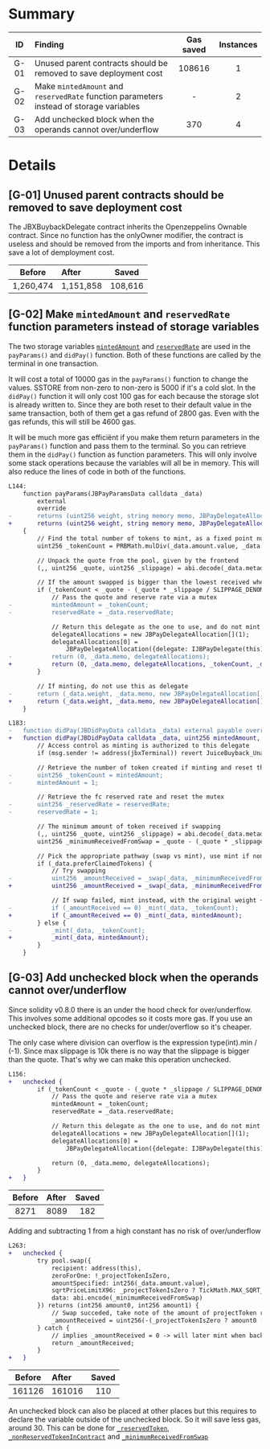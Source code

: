 # Summary
|ID     | Finding|  Gas saved | Instances|
|:----: | :---           |  :----:         |:----:         |
|G-01      |Unused parent contracts should be removed to save deployment cost| 108616 |  1 |
|G-02      |Make `mintedAmount` and `reservedRate` function parameters instead of storage variables| - |  2 |
|G-03      |Add unchecked block when the operands cannot over/underflow| 370 |  4 |
# Details
## [G-01] Unused parent contracts should be removed to save deployment cost
The JBXBuybackDelegate contract inherits the Openzeppelins Ownable contract. Since no function has the onlyOwner modifier, the contract is useless and should be removed from the imports and from inheritance. This save a lot of demployment cost.

|Before     | After|  Saved | 
|:----: | :---           |  :----:         |
|1,260,474      |1,151,858| 108,616 |

## [G-02] Make `mintedAmount` and `reservedRate` function parameters instead of storage variables
The two storage variables [`mintedAmount`](https://github.com/code-423n4/2023-05-juicebox/blob/main/juice-buyback/contracts/JBXBuybackDelegate.sol#L106) and [`reservedRate`](https://github.com/code-423n4/2023-05-juicebox/blob/main/juice-buyback/contracts/JBXBuybackDelegate.sol#L113) are used in the `payParams()` and `didPay()` function. Both of these functions are called by the terminal in one transaction. 

It will cost a total of 10000 gas in the `payParams()` function to change the values. SSTORE from non-zero to non-zero is 5000 if it's a cold slot. In the `didPay()` function it will only cost 100 gas for each because the storage slot is already written to. Since they are both reset to their default value in the same transaction, both of them get a gas refund of 2800 gas. Even with the gas refunds, this will still be 4600 gas. 

It will be much more gas efficiënt if you make them return parameters in the `payParams()` function and pass them to the terminal. So you can retrieve them in the `didPay()` function as function parameters. This will only involve some stack operations because the variables will all be in memory. This will also reduce the lines of code in both of the functions.

```diff
L144:
    function payParams(JBPayParamsData calldata _data)
        external
        override
-       returns (uint256 weight, string memory memo, JBPayDelegateAllocation[] memory delegateAllocations)
+       returns (uint256 weight, string memory memo, JBPayDelegateAllocation[] memory delegateAllocations, uint256 mintedAmount, uint256 reservedRate)
    {
        // Find the total number of tokens to mint, as a fixed point number with 18 decimals
        uint256 _tokenCount = PRBMath.mulDiv(_data.amount.value, _data.weight, 10 ** 18);

        // Unpack the quote from the pool, given by the frontend
        (,, uint256 _quote, uint256 _slippage) = abi.decode(_data.metadata, (bytes32, bytes32, uint256, uint256));

        // If the amount swapped is bigger than the lowest received when minting, use the swap pathway
        if (_tokenCount < _quote - (_quote * _slippage / SLIPPAGE_DENOMINATOR)) {
            // Pass the quote and reserve rate via a mutex
-           mintedAmount = _tokenCount;
-           reservedRate = _data.reservedRate;

            // Return this delegate as the one to use, and do not mint from the terminal
            delegateAllocations = new JBPayDelegateAllocation[](1);
            delegateAllocations[0] =
                JBPayDelegateAllocation({delegate: IJBPayDelegate(this), amount: _data.amount.value});
-           return (0, _data.memo, delegateAllocations);
+           return (0, _data.memo, delegateAllocations, _tokenCount, _date.reservedRate);
        }

        // If minting, do not use this as delegate
-       return (_data.weight, _data.memo, new JBPayDelegateAllocation[](0));
+       return (_data.weight, _data.memo, new JBPayDelegateAllocation[](0), 1, 1);
    }

L183:
-   function didPay(JBDidPayData calldata _data) external payable override {
+   function didPay(JBDidPayData calldata _data, uint256 mintedAmount, uint256 reservedRate) external payable override {
        // Access control as minting is authorized to this delegate
        if (msg.sender != address(jbxTerminal)) revert JuiceBuyback_Unauthorized();

        // Retrieve the number of token created if minting and reset the mutex (not exposed in JBDidPayData)
-       uint256 _tokenCount = mintedAmount;
-       mintedAmount = 1;

        // Retrieve the fc reserved rate and reset the mutex
-       uint256 _reservedRate = reservedRate;
-       reservedRate = 1;

        // The minimum amount of token received if swapping
        (,, uint256 _quote, uint256 _slippage) = abi.decode(_data.metadata, (bytes32, bytes32, uint256, uint256));
        uint256 _minimumReceivedFromSwap = _quote - (_quote * _slippage / SLIPPAGE_DENOMINATOR);

        // Pick the appropriate pathway (swap vs mint), use mint if non-claimed prefered
        if (_data.preferClaimedTokens) {
            // Try swapping
-           uint256 _amountReceived = _swap(_data, _minimumReceivedFromSwap, _reservedRate);
+           uint256 _amountReceived = _swap(_data, _minimumReceivedFromSwap, reservedRate);

            // If swap failed, mint instead, with the original weight + add to balance the token in
-           if (_amountReceived == 0) _mint(_data, _tokenCount);
+           if (_amountReceived == 0) _mint(_data, mintedAmount);
        } else {
-           _mint(_data, _tokenCount);
+           _mint(_data, mintedAmount);
        }
    }
```

## [G-03] Add unchecked block when the operands cannot over/underflow
Since solidity v0.8.0 there is an under the hood check for over/underflow. This involves some additional opcodes so it costs more gas. If you use an unchecked block, there are no checks for under/overflow so it's cheaper.

The only case where division can overflow is the expression type(int).min / (-1). Since max slippage is 10k there is no way that the slippage is bigger than the quote. That's why we can make this operation unchecked.

```diff
L156:
+   unchecked {
        if (_tokenCount < _quote - (_quote * _slippage / SLIPPAGE_DENOMINATOR)) {
            // Pass the quote and reserve rate via a mutex
            mintedAmount = _tokenCount;
            reservedRate = _data.reservedRate;

            // Return this delegate as the one to use, and do not mint from the terminal
            delegateAllocations = new JBPayDelegateAllocation[](1);
            delegateAllocations[0] =
                JBPayDelegateAllocation({delegate: IJBPayDelegate(this), amount: _data.amount.value});

            return (0, _data.memo, delegateAllocations);
        }
+   }
``` 
|Before     | After|  Saved | 
|:----: | :---           |  :----:         |
|8271      |8089| 182 |

Adding and subtracting 1 from a high constant has no risk of over/underflow
```diff
L263:
+   unchecked {
        try pool.swap({
            recipient: address(this),
            zeroForOne: !_projectTokenIsZero,
            amountSpecified: int256(_data.amount.value),
            sqrtPriceLimitX96: _projectTokenIsZero ? TickMath.MAX_SQRT_RATIO - 1 : TickMath.MIN_SQRT_RATIO + 1,
            data: abi.encode(_minimumReceivedFromSwap)
        }) returns (int256 amount0, int256 amount1) {
            // Swap succeded, take note of the amount of projectToken received (negative as it is an exact input)
            _amountReceived = uint256(-(_projectTokenIsZero ? amount0 : amount1));
        } catch {
            // implies _amountReceived = 0 -> will later mint when back in didPay
            return _amountReceived;
        }
+   }
```
|Before     | After|  Saved | 
|:----: | :---     |  :----:    |
|161126      |161016| 110 |

An unchecked block can also be placed at other places but this requires to declare the variable outside of the unchecked block. So it will save less gas, around 30. This can be done for [`_reservedToken`](https://github.com/code-423n4/2023-05-juicebox/blob/main/juice-buyback/contracts/JBXBuybackDelegate.sol#L283), [`_nonReservedTokenInContract`](https://github.com/code-423n4/2023-05-juicebox/blob/main/juice-buyback/contracts/JBXBuybackDelegate.sol#L312) and [`_minimumReceivedFromSwap`](https://github.com/code-423n4/2023-05-juicebox/blob/main/juice-buyback/contracts/JBXBuybackDelegate.sol#L197)
